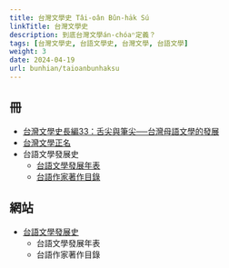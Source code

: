 ```yaml
---
title: 台灣文學史 Tâi-oân Bûn-ha̍k Sú
linkTitle: 台灣文學史
description: 到底台灣文學án-chóaⁿ定義？
tags: [台灣文學史, 台語文學史, 台灣文學, 台語文學]
weight: 3
date: 2024-04-19
url: bunhian/taioanbunhaksu
---
```


## 冊

- [台灣文學史長編33：舌尖與筆尖──台灣母語文學的發展](https://www.govbooks.com.tw/books/97101)
- [台灣文學正名](http://www.taiouan.com.tw/catalog/product_info.php?cPath=40_56&products_id=8135&osCsid=cmf6i8qttalpcqm802e08ltvs0)
- 台語文學發展史
  - [台語文學發展年表](https://www.govbooks.com.tw/books/106115)
  - [台語作家著作目錄](https://www.govbooks.com.tw/books/106434)

## 網站

- [台語文學發展史](https://db.nmtl.gov.tw/site3/intro)
  - 台語文學發展年表
  - 台語作家著作目錄
